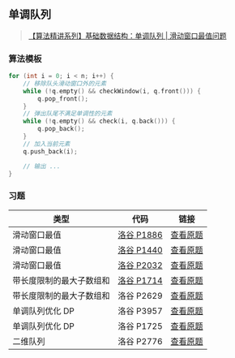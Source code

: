## 单调队列

> [【算法精讲系列】基础数据结构：单调队列 | 滑动窗口最值问题](https://www.bilibili.com/video/BV1UG4y1t7cQ/)

### 算法模板

```cpp
for (int i = 0; i < n; i++) {
    // 移除队头滑动窗口外的元素
    while (!q.empty() && checkWindow(i, q.front())) {
        q.pop_front();
    }
    // 弹出队尾不满足单调性的元素
    while (!q.empty() && check(i, q.back())) {
        q.pop_back();
    }
    // 加入当前元素
    q.push_back(i);

    // 输出 ...
}
```

### 习题

| 类型 | 代码 | 链接 |
| --- | --- | --- |
| 滑动窗口最值 | [洛谷 P1886](./洛谷%20P1886.cpp) | [查看原题](https://www.luogu.com.cn/problem/P1886) |
| 滑动窗口最值 | [洛谷 P1440](./洛谷%20P1440.cpp) | [查看原题](https://www.luogu.com.cn/problem/P1440) |
| 滑动窗口最值 | [洛谷 P2032](./洛谷%20P2032.cpp) | [查看原题](https://www.luogu.com.cn/problem/P2032) |
| 带长度限制的最大子数组和 | [洛谷 P1714](./洛谷%20P1714.cpp) | [查看原题](https://www.luogu.com.cn/problem/P1714) |
| 带长度限制的最大子数组和 | 洛谷 P2629 | [查看原题](https://www.luogu.com.cn/problem/P2629) |
| 单调队列优化 DP | 洛谷 P3957 | [查看原题](https://www.luogu.com.cn/problem/P3957) |
| 单调队列优化 DP | 洛谷 P1725 | [查看原题](https://www.luogu.com.cn/problem/P1725) |
| 二维队列 | 洛谷 P2776 | [查看原题](https://www.luogu.com.cn/problem/P2776) |
